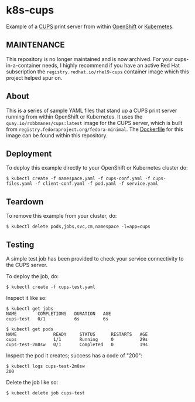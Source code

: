 # k8s-cups
Example of a [CUPS](https://www.cups.org/) print server from within [OpenShift](https://www.openshift.com/) or [Kubernetes](https://kubernetes.io/).

## MAINTENANCE
This repository is no longer maintained and is now archived.  For your cups-in-a-container needs, I highly recommend if you have an active Red Hat subscription the `registry.redhat.io/rhel9-cups` container image which this project helped spur on.

## About
This is a series of sample YAML files that stand up a CUPS print server running from within OpenShift or Kubernetes.  It uses the `quay.io/robbmanes/cups:latest` image for the CUPS server, which is built from `registry.fedoraproject.org/fedora-minimal`.  The [Dockerfile](Dockerfile) for this image can be found within this repository.

## Deployment
To deploy this example directly to your OpenShift or Kubernetes cluster do:
```
$ kubectl create -f namespace.yaml -f cups-conf.yaml -f cups-files.yaml -f client-conf.yaml -f pod.yaml -f service.yaml
```

## Teardown
To remove this example from your cluster, do:
```
$ kubectl delete pods,jobs,svc,cm,namespace -l=app=cups
```

## Testing
A simple test job has been provided to check your service connectivity to the CUPS server.

To deploy the job, do:
```
$ kubectl create -f cups-test.yaml
```

Inspect it like so:
```
$ kubectl get jobs
NAME        COMPLETIONS   DURATION   AGE
cups-test   0/1           6s         6s

$ kubectl get pods
NAME              READY     STATUS      RESTARTS   AGE
cups              1/1       Running     0          29s
cups-test-2m8sw   0/1       Completed   0          19s
```

Inspect the pod it creates; success has a code of "200":
```
$ kubectl logs cups-test-2m8sw
200
```

Delete the job like so:
```
$ kubectl delete job cups-test
```
